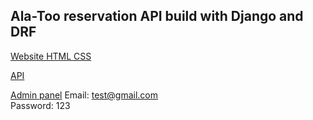 ## Ala-Too reservation API build with Django and DRF

[Website HTML CSS](https://bolotzhusupekov07.github.io/shiny-spoon/)

[API](https://alatoo-room-booking.herokuapp.com/)

[Admin panel](https://alatoo-room-booking.herokuapp.com/ru/admin/)
Email: test@gmail.com <br />
Password: 123 <br />

